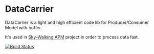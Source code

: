 # DataCarrier
DataCarrier is a light and high efficient code lib for Producer/Consumer Model with buffer.

It's used in [Sky-Walking APM](https://github.com/wu-sheng/sky-walking) project in order to process data fast.

[![Build Status](https://travis-ci.org/wu-sheng/DataCarrier.svg?branch=master)](https://travis-ci.org/wu-sheng/DataCarrier)
